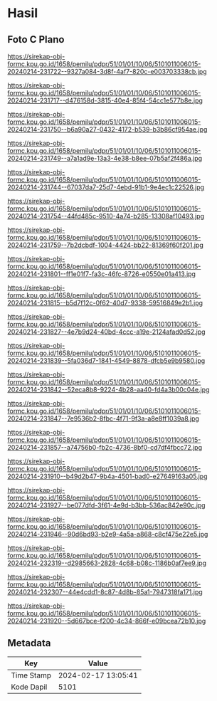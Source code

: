 # Hasil

## Foto C Plano

https://sirekap-obj-formc.kpu.go.id/1658/pemilu/pdpr/51/01/01/10/06/5101011006015-20240214-231722--9327a084-3d8f-4af7-820c-e003703338cb.jpg

https://sirekap-obj-formc.kpu.go.id/1658/pemilu/pdpr/51/01/01/10/06/5101011006015-20240214-231717--d476158d-3815-40e4-85f4-54cc1e577b8e.jpg

https://sirekap-obj-formc.kpu.go.id/1658/pemilu/pdpr/51/01/01/10/06/5101011006015-20240214-231750--b6a90a27-0432-4172-b539-b3b86cf954ae.jpg

https://sirekap-obj-formc.kpu.go.id/1658/pemilu/pdpr/51/01/01/10/06/5101011006015-20240214-231749--a7a1ad9e-13a3-4e38-b8ee-07b5af2f486a.jpg

https://sirekap-obj-formc.kpu.go.id/1658/pemilu/pdpr/51/01/01/10/06/5101011006015-20240214-231744--67037da7-25d7-4ebd-91b1-9e4ec1c22526.jpg

https://sirekap-obj-formc.kpu.go.id/1658/pemilu/pdpr/51/01/01/10/06/5101011006015-20240214-231754--44fd485c-9510-4a74-b285-13308af10493.jpg

https://sirekap-obj-formc.kpu.go.id/1658/pemilu/pdpr/51/01/01/10/06/5101011006015-20240214-231759--7b2dcbdf-1004-4424-bb22-81369f60f201.jpg

https://sirekap-obj-formc.kpu.go.id/1658/pemilu/pdpr/51/01/01/10/06/5101011006015-20240214-231801--ff1e01f7-fa3c-46fc-8726-e0550e01a413.jpg

https://sirekap-obj-formc.kpu.go.id/1658/pemilu/pdpr/51/01/01/10/06/5101011006015-20240214-231815--b5d7f12c-0f62-40d7-9338-59516849e2b1.jpg

https://sirekap-obj-formc.kpu.go.id/1658/pemilu/pdpr/51/01/01/10/06/5101011006015-20240214-231827--4e7b9d24-40bd-4ccc-a19e-2124afad0d52.jpg

https://sirekap-obj-formc.kpu.go.id/1658/pemilu/pdpr/51/01/01/10/06/5101011006015-20240214-231839--5fa036d7-1841-4549-8878-dfcb5e9b9580.jpg

https://sirekap-obj-formc.kpu.go.id/1658/pemilu/pdpr/51/01/01/10/06/5101011006015-20240214-231842--52eca8b8-9224-4b28-aa40-fd4a3b00c04e.jpg

https://sirekap-obj-formc.kpu.go.id/1658/pemilu/pdpr/51/01/01/10/06/5101011006015-20240214-231847--7e9536b2-8fbc-4f71-9f3a-a8e8ff1039a8.jpg

https://sirekap-obj-formc.kpu.go.id/1658/pemilu/pdpr/51/01/01/10/06/5101011006015-20240214-231857--a74756b0-fb2c-4736-8bf0-cd7df4fbcc72.jpg

https://sirekap-obj-formc.kpu.go.id/1658/pemilu/pdpr/51/01/01/10/06/5101011006015-20240214-231910--b49d2b47-9b4a-4501-bad0-e27649163a05.jpg

https://sirekap-obj-formc.kpu.go.id/1658/pemilu/pdpr/51/01/01/10/06/5101011006015-20240214-231927--be077dfd-3f61-4e9d-b3bb-536ac842e90c.jpg

https://sirekap-obj-formc.kpu.go.id/1658/pemilu/pdpr/51/01/01/10/06/5101011006015-20240214-231946--90d6bd93-b2e9-4a5a-a868-c8cf475e22e5.jpg

https://sirekap-obj-formc.kpu.go.id/1658/pemilu/pdpr/51/01/01/10/06/5101011006015-20240214-232319--d2985663-2828-4c68-b08c-1186b0af7ee9.jpg

https://sirekap-obj-formc.kpu.go.id/1658/pemilu/pdpr/51/01/01/10/06/5101011006015-20240214-232307--44e4cdd1-8c87-4d8b-85a1-7947318fa171.jpg

https://sirekap-obj-formc.kpu.go.id/1658/pemilu/pdpr/51/01/01/10/06/5101011006015-20240214-231920--5d667bce-f200-4c34-866f-e09bcea72b10.jpg


## Metadata

| Key        | Value               |
| ---------- | ------------------- |
| Time Stamp | 2024-02-17 13:05:41 |
| Kode Dapil | 5101                |



